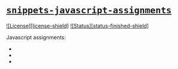 # [`snippets-javascript-assignments`][url-repo]

[![License][license-shield]][url-license]
[![Status][status-finished-shield]][url-repo]

Javascript assignments:

- [ajax]: `C5`
- [browser_api]: `C6`
- [objects]: `C3`

<!-- relative links -->

[ajax]: ./ajax/
[browser_api]: ./browser_api/
[objects]: ./objects/

<!-- project links -->

[url-repo]: https://github.com/shishifubing/snippets-javascript-assignments
[url-license]: https://github.com/shishifubing/misc-personal-dotfiles/blob/main/LICENSE

<!-- external links -->

<!-- shield links -->

[shield-status-finished]: https://img.shields.io/badge/status-finished-informational?style=for-the-badge
[shield-license]: https://img.shields.io/github/license/shishifubing/snippets-javascript-assignments.svg?style=for-the-badge
